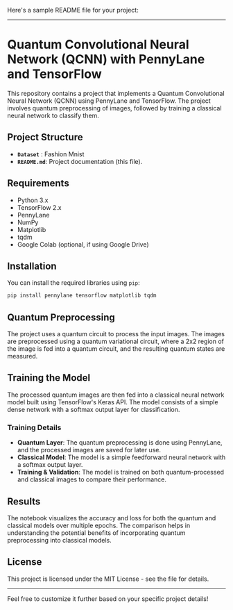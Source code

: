 Here's a sample README file for your project:

---

# Quantum Convolutional Neural Network (QCNN) with PennyLane and TensorFlow

This repository contains a project that implements a Quantum Convolutional Neural Network (QCNN) using PennyLane and TensorFlow. The project involves quantum preprocessing of images, followed by training a classical neural network to classify them.

## Project Structure

- **`Dataset`** : Fashion Mnist
- **`README.md`**: Project documentation (this file).

## Requirements

- Python 3.x
- TensorFlow 2.x
- PennyLane
- NumPy
- Matplotlib
- tqdm
- Google Colab (optional, if using Google Drive)

## Installation

You can install the required libraries using `pip`:

```bash
pip install pennylane tensorflow matplotlib tqdm
```

## Quantum Preprocessing

The project uses a quantum circuit to process the input images. The images are preprocessed using a quantum variational circuit, where a 2x2 region of the image is fed into a quantum circuit, and the resulting quantum states are measured.

## Training the Model

The processed quantum images are then fed into a classical neural network model built using TensorFlow's Keras API. The model consists of a simple dense network with a softmax output layer for classification.

### Training Details

- **Quantum Layer**: The quantum preprocessing is done using PennyLane, and the processed images are saved for later use.
- **Classical Model**: The model is a simple feedforward neural network with a softmax output layer.
- **Training & Validation**: The model is trained on both quantum-processed and classical images to compare their performance.

## Results

The notebook visualizes the accuracy and loss for both the quantum and classical models over multiple epochs. The comparison helps in understanding the potential benefits of incorporating quantum preprocessing into classical models.


## License

This project is licensed under the MIT License - see the  file for details.

---

Feel free to customize it further based on your specific project details!
